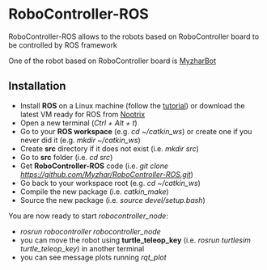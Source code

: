 RoboController-ROS
==================

RoboController-ROS allows to the robots based on RoboController board to be controlled by ROS framework

One of the robot based on RoboController board is [MyzharBot](http://myzharbot.robot-home.it)

Installation
------------
* Install **ROS** on a Linux machine (follow the [tutorial](http://wiki.ros.org/ROS/Installation)) or download the latest VM ready for ROS from [Nootrix](http://nootrix.com/downloads/)
* Open a new terminal (*Ctrl + Alt + t*)
* Go to your **ROS workspace** (e.g. *cd ~/catkin_ws*) or create one if you never did it (e.g. *mkdir ~/catkin_ws*)
* Create **src** directory if it does not exist (i.e. *mkdir src*)
* Go to **src** folder (i.e. *cd src*)
* Get **RoboController-ROS** code (i.e. *git clone https://github.com/Myzhar/RoboController-ROS.git*)
* Go back to your workspace root (e.g. *cd ~/catkin_ws*)
* Compile the new package (i.e. *catkin_make*)
* Source the new package (i.e. *source devel/setup.bash*)

You are now ready to start *robocontroller_node*:
* *rosrun robocontroller robocontroller_node*
* you can move the robot using **turtle_teleop_key** (i.e. *rosrun turtlesim turtle_teleop_key*) in another terminal
* you can see message plots running *rqt_plot*

